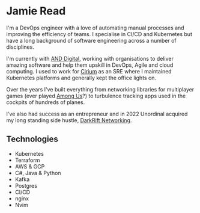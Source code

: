 # Jamie Read

I'm a DevOps engineer with a love of automating manual processes and improving the efficiency of teams. I specialise in CI/CD and Kubernetes but have a long background of software engineering across a number of disciplines.

I'm currently with [AND Digital](https://and.digital), working with organisations to deliver amazing software and help them upskill in DevOps, Agile and cloud computing. I used to work for [Cirium](https://www.cirium.com) as an SRE where I maintained Kubernetes platforms and generally kept the office lights on.

Over the years I've built everything from networking libraries for multiplayer games (ever played [Among Us](https://store.steampowered.com/app/945360/Among_Us/)?) to turbulence tracking apps used in the cockpits of hundreds of planes.

I've also had success as an entrepreneur and in 2022 Unordinal acquired my long standing side hustle, [DarkRift Networking](https://unordinal.com/unordinal-acquires-darkrift2-and-releases-it-as-an-open-source-initiative/).

## Technologies
- Kubernetes
- Terraform
- AWS & GCP
- C#, Java & Python
- Kafka
- Postgres
- CI/CD
- nginx
- Nvim
